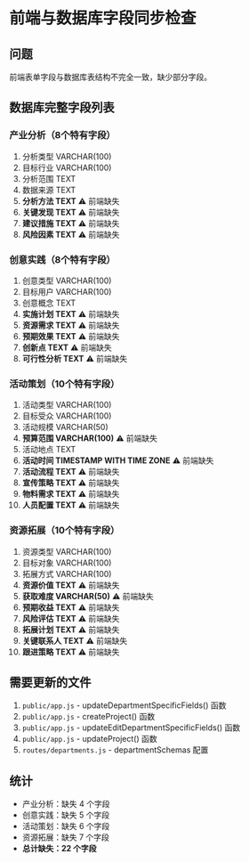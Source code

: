 # 前端与数据库字段同步检查

## 问题
前端表单字段与数据库表结构不完全一致，缺少部分字段。

## 数据库完整字段列表

### 产业分析（8个特有字段）
1. 分析类型 VARCHAR(100)
2. 目标行业 VARCHAR(100)
3. 分析范围 TEXT
4. 数据来源 TEXT
5. **分析方法 TEXT** ⚠️ 前端缺失
6. **关键发现 TEXT** ⚠️ 前端缺失
7. **建议措施 TEXT** ⚠️ 前端缺失
8. **风险因素 TEXT** ⚠️ 前端缺失

### 创意实践（8个特有字段）
1. 创意类型 VARCHAR(100)
2. 目标用户 VARCHAR(100)
3. 创意概念 TEXT
4. **实施计划 TEXT** ⚠️ 前端缺失
5. **资源需求 TEXT** ⚠️ 前端缺失
6. **预期效果 TEXT** ⚠️ 前端缺失
7. **创新点 TEXT** ⚠️ 前端缺失
8. **可行性分析 TEXT** ⚠️ 前端缺失

### 活动策划（10个特有字段）
1. 活动类型 VARCHAR(100)
2. 目标受众 VARCHAR(100)
3. 活动规模 VARCHAR(50)
4. **预算范围 VARCHAR(100)** ⚠️ 前端缺失
5. 活动地点 TEXT
6. **活动时间 TIMESTAMP WITH TIME ZONE** ⚠️ 前端缺失
7. **活动流程 TEXT** ⚠️ 前端缺失
8. **宣传策略 TEXT** ⚠️ 前端缺失
9. **物料需求 TEXT** ⚠️ 前端缺失
10. **人员配置 TEXT** ⚠️ 前端缺失

### 资源拓展（10个特有字段）
1. 资源类型 VARCHAR(100)
2. 目标对象 VARCHAR(100)
3. 拓展方式 VARCHAR(100)
4. **资源价值 TEXT** ⚠️ 前端缺失
5. **获取难度 VARCHAR(50)** ⚠️ 前端缺失
6. **预期收益 TEXT** ⚠️ 前端缺失
7. **风险评估 TEXT** ⚠️ 前端缺失
8. **拓展计划 TEXT** ⚠️ 前端缺失
9. **关键联系人 TEXT** ⚠️ 前端缺失
10. **跟进策略 TEXT** ⚠️ 前端缺失

## 需要更新的文件
1. `public/app.js` - updateDepartmentSpecificFields() 函数
2. `public/app.js` - createProject() 函数
3. `public/app.js` - updateEditDepartmentSpecificFields() 函数
4. `public/app.js` - updateProject() 函数
5. `routes/departments.js` - departmentSchemas 配置

## 统计
- 产业分析：缺失 4 个字段
- 创意实践：缺失 5 个字段
- 活动策划：缺失 6 个字段
- 资源拓展：缺失 7 个字段
- **总计缺失：22 个字段**
